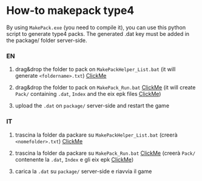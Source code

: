 # How-to makepack type4
By using `MakePack.exe` (you need to compile it), you can use this python script to generate type4 packs.
The generated .dat key must be added in the package/ folder server-side.

### EN
1. drag&drop the folder to pack on `MakePackHelper_List.bat`
(it will generate `<foldername>.txt`) [ClickMe](https://i.imgur.com/a5E5u6E.png)

2. drag&drop the folder to pack on `MakePack_Run.bat` [ClickMe](https://i.imgur.com/TPtgR5z.png)
(it will create `Pack/` containing `.dat`, `Index` and the eix epk files [ClickMe](https://i.imgur.com/pEvMWDx.png))

3. upload the `.dat` on `package/` server-side and restart the game

### IT
1. trascina la folder da packare su `MakePackHelper_List.bat`
(creerà `<nomefolder>.txt`) [ClickMe](https://i.imgur.com/a5E5u6E.png)

2. trascina la folder da packare su `MakePack_Run.bat` [ClickMe](https://i.imgur.com/TPtgR5z.png)
(creerà `Pack/` contenente la `.dat`, `Index` e gli eix epk [ClickMe](https://i.imgur.com/pEvMWDx.png))

3. carica la `.dat` su `package/` server-side e riavvia il game
